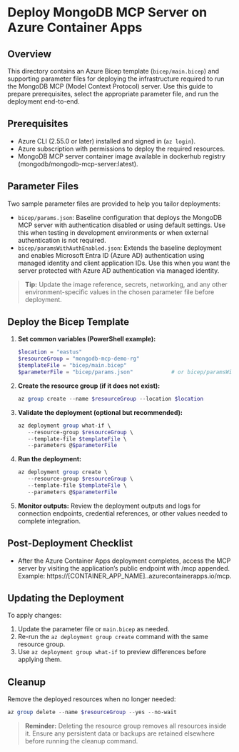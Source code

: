# Deploy MongoDB MCP Server on Azure Container Apps

## Overview
This directory contains an Azure Bicep template (`bicep/main.bicep`) and supporting parameter files for deploying the infrastructure required to run the MongoDB MCP (Model Context Protocol) server. Use this guide to prepare prerequisites, select the appropriate parameter file, and run the deployment end-to-end.

## Prerequisites
- Azure CLI (2.55.0 or later) installed and signed in (`az login`).
- Azure subscription with permissions to deploy the required resources.
- MongoDB MCP server container image available in dockerhub registry (mongodb/mongodb-mcp-server:latest).

## Parameter Files
Two sample parameter files are provided to help you tailor deployments:

- `bicep/params.json`: Baseline configuration that deploys the MongoDB MCP server with authentication disabled or using default settings. Use this when testing in development environments or when external authentication is not required.
- `bicep/paramsWithAuthEnabled.json`: Extends the baseline deployment and enables Microsoft Entra ID (Azure AD) authentication using managed identity and client application IDs. Use this when you want the server protected with Azure AD authentication via managed identity.

> **Tip:** Update the image reference, secrets, networking, and any other environment-specific values in the chosen parameter file before deployment.

## Deploy the Bicep Template
1. **Set common variables (PowerShell example):**
   ```powershell
   $location = "eastus"
   $resourceGroup = "mongodb-mcp-demo-rg"
   $templateFile = "bicep/main.bicep"
   $parameterFile = "bicep/params.json"            # or bicep/paramsWithAuthEnabled.json
   ```

2. **Create the resource group (if it does not exist):**
   ```powershell
   az group create --name $resourceGroup --location $location
   ```

3. **Validate the deployment (optional but recommended):**
   ```powershell
   az deployment group what-if \
      --resource-group $resourceGroup \
      --template-file $templateFile \
      --parameters @$parameterFile
   ```

4. **Run the deployment:**
   ```powershell
   az deployment group create \
      --resource-group $resourceGroup \
      --template-file $templateFile \
      --parameters @$parameterFile
   ```

5. **Monitor outputs:** Review the deployment outputs and logs for connection endpoints, credential references, or other values needed to complete integration.

## Post-Deployment Checklist
- After the Azure Container Apps deployment completes, access the MCP server by visiting the application’s public endpoint with /mcp appended. Example: https://[CONTAINER_APP_NAME].<region>.azurecontainerapps.io/mcp.

## Updating the Deployment
To apply changes:
1. Update the parameter file or `main.bicep` as needed.
2. Re-run the `az deployment group create` command with the same resource group.
3. Use `az deployment group what-if` to preview differences before applying them.

## Cleanup
Remove the deployed resources when no longer needed:

```powershell
az group delete --name $resourceGroup --yes --no-wait
```

> **Reminder:** Deleting the resource group removes all resources inside it. Ensure any persistent data or backups are retained elsewhere before running the cleanup command.
